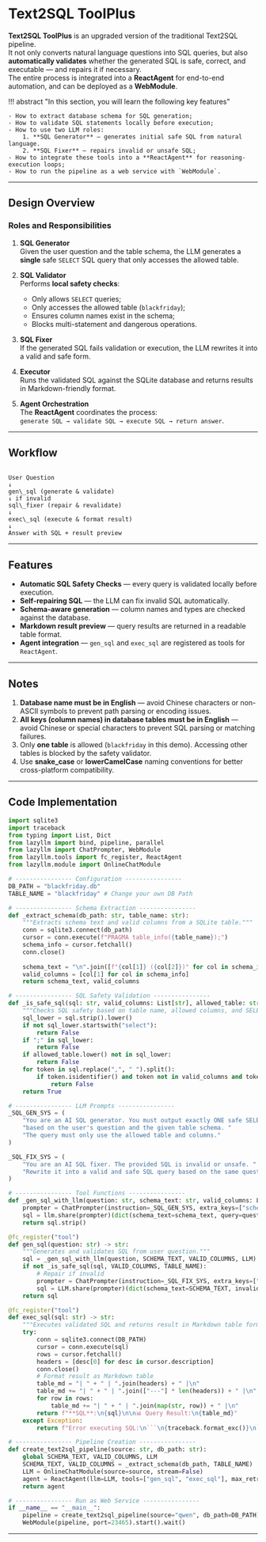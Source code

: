# Text2SQL ToolPlus

**Text2SQL ToolPlus** is an upgraded version of the traditional Text2SQL pipeline.  
It not only converts natural language questions into SQL queries, but also **automatically validates** whether the generated SQL is safe, correct, and executable — and repairs it if necessary.  
The entire process is integrated into a **ReactAgent** for end-to-end automation, and can be deployed as a **WebModule**.

!!! abstract "In this section, you will learn the following key features"

    - How to extract database schema for SQL generation;
    - How to validate SQL statements locally before execution;
    - How to use two LLM roles:
        1. **SQL Generator** — generates initial safe SQL from natural language.
        2. **SQL Fixer** — repairs invalid or unsafe SQL;
    - How to integrate these tools into a **ReactAgent** for reasoning-execution loops;
    - How to run the pipeline as a web service with `WebModule`.

---

## Design Overview

### Roles and Responsibilities

1. **SQL Generator**  
   Given the user question and the table schema, the LLM generates a **single** safe `SELECT` SQL query that only accesses the allowed table.
   
2. **SQL Validator**  
   Performs **local safety checks**:
   - Only allows `SELECT` queries;
   - Only accesses the allowed table (`blackfriday`);
   - Ensures column names exist in the schema;
   - Blocks multi-statement and dangerous operations.

3. **SQL Fixer**  
   If the generated SQL fails validation or execution, the LLM rewrites it into a valid and safe form.

4. **Executor**  
   Runs the validated SQL against the SQLite database and returns results in Markdown-friendly format.

5. **Agent Orchestration**  
   The **ReactAgent** coordinates the process:  
   `generate SQL → validate SQL → execute SQL → return answer`.

---

## Workflow

```

User Question
↓
gen\_sql (generate & validate)
↓ if invalid
sql\_fixer (repair & revalidate)
↓
exec\_sql (execute & format result)
↓
Answer with SQL + result preview

```

---

## Features

- **Automatic SQL Safety Checks** — every query is validated locally before execution.  
- **Self-repairing SQL** — the LLM can fix invalid SQL automatically.  
- **Schema-aware generation** — column names and types are checked against the database.  
- **Markdown result preview** — query results are returned in a readable table format.  
- **Agent integration** — `gen_sql` and `exec_sql` are registered as tools for `ReactAgent`.

---

## Notes

1. **Database name must be in English** — avoid Chinese characters or non-ASCII symbols to prevent path parsing or encoding issues.  
2. **All keys (column names) in database tables must be in English** — avoid Chinese or special characters to prevent SQL parsing or matching failures.  
3. Only **one table** is allowed (`blackfriday` in this demo). Accessing other tables is blocked by the safety validator.  
4. Use **snake_case** or **lowerCamelCase** naming conventions for better cross-platform compatibility.


---

## Code Implementation

```python
import sqlite3
import traceback
from typing import List, Dict
from lazyllm import bind, pipeline, parallel
from lazyllm import ChatPrompter, WebModule
from lazyllm.tools import fc_register, ReactAgent
from lazyllm.module import OnlineChatModule

# ---------------- Configuration ----------------
DB_PATH = "blackfriday.db"
TABLE_NAME = "blackfriday" # Change your own DB Path

# ---------------- Schema Extraction ----------------
def _extract_schema(db_path: str, table_name: str):
    """Extracts schema text and valid columns from a SQLite table."""
    conn = sqlite3.connect(db_path)
    cursor = conn.execute(f"PRAGMA table_info({table_name});")
    schema_info = cursor.fetchall()
    conn.close()
    
    schema_text = "\n".join([f"{col[1]} ({col[2]})" for col in schema_info])
    valid_columns = [col[1] for col in schema_info]
    return schema_text, valid_columns

# ---------------- SQL Safety Validation ----------------
def _is_safe_sql(sql: str, valid_columns: List[str], allowed_table: str) -> bool:
    """Checks SQL safety based on table name, allowed columns, and SELECT-only rule."""
    sql_lower = sql.strip().lower()
    if not sql_lower.startswith("select"):
        return False
    if ";" in sql_lower:
        return False
    if allowed_table.lower() not in sql_lower:
        return False
    for token in sql.replace(",", " ").split():
        if token.isidentifier() and token not in valid_columns and token.lower() != allowed_table.lower():
            return False
    return True

# ---------------- LLM Prompts ----------------
_SQL_GEN_SYS = (
    "You are an AI SQL generator. You must output exactly ONE safe SELECT SQL query "
    "based on the user's question and the given table schema. "
    "The query must only use the allowed table and columns."
)

_SQL_FIX_SYS = (
    "You are an AI SQL fixer. The provided SQL is invalid or unsafe. "
    "Rewrite it into a valid and safe SQL query based on the same question and schema."
)

# ---------------- Tool Functions ----------------
def _gen_sql_with_llm(question: str, schema_text: str, valid_columns: List[str], llm) -> str:
    prompter = ChatPrompter(instruction=_SQL_GEN_SYS, extra_keys=["schema_text"])
    sql = llm.share(prompter)(dict(schema_text=schema_text, query=question))
    return sql.strip()

@fc_register("tool")
def gen_sql(question: str) -> str:
    """Generates and validates SQL from user question."""
    sql = _gen_sql_with_llm(question, SCHEMA_TEXT, VALID_COLUMNS, LLM)
    if not _is_safe_sql(sql, VALID_COLUMNS, TABLE_NAME):
        # Repair if invalid
        prompter = ChatPrompter(instruction=_SQL_FIX_SYS, extra_keys=["schema_text", "invalid_sql"])
        sql = LLM.share(prompter)(dict(schema_text=SCHEMA_TEXT, invalid_sql=sql, query=question))
    return sql

@fc_register("tool")
def exec_sql(sql: str) -> str:
    """Executes validated SQL and returns result in Markdown table format."""
    try:
        conn = sqlite3.connect(DB_PATH)
        cursor = conn.execute(sql)
        rows = cursor.fetchall()
        headers = [desc[0] for desc in cursor.description]
        conn.close()
        # Format result as Markdown table
        table_md = "| " + " | ".join(headers) + " |\n"
        table_md += "| " + " | ".join(["---"] * len(headers)) + " |\n"
        for row in rows:
            table_md += "| " + " | ".join(map(str, row)) + " |\n"
        return f"**SQL**:\n{sql}\n\n📊 Query Result:\n{table_md}"
    except Exception:
        return f"Error executing SQL:\n```\n{traceback.format_exc()}\n```"

# ---------------- Pipeline Creation ----------------
def create_text2sql_pipeline(source: str, db_path: str):
    global SCHEMA_TEXT, VALID_COLUMNS, LLM
    SCHEMA_TEXT, VALID_COLUMNS = _extract_schema(db_path, TABLE_NAME)
    LLM = OnlineChatModule(source=source, stream=False)
    agent = ReactAgent(llm=LLM, tools=["gen_sql", "exec_sql"], max_retries=3, stream=False)
    return agent

# ---------------- Run as Web Service ----------------
if __name__ == "__main__":
    pipeline = create_text2sql_pipeline(source="qwen", db_path=DB_PATH)
    WebModule(pipeline, port=23465).start().wait()
```

---




